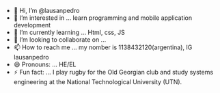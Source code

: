 - 👋 Hi, I’m @lausanpedro
- 👀 I’m interested in ... learn programming and mobile application development
- 🌱 I’m currently learning ... Html, css, JS
- 💞️ I’m looking to collaborate on ...
- 📫 How to reach me ... my nomber is 1138432120(argentina), IG lausanpedro
- 😄 Pronouns: ... HE/EL
- ⚡ Fun fact: ... I play rugby for the Old Georgian club and study systems engineering at the National Technological University (UTN).

<!---
lausanpedro/lausanpedro is a ✨ special ✨ repository because its `README.md` (this file) appears on your GitHub profile.
You can click the Preview link to take a look at your changes.
--->
